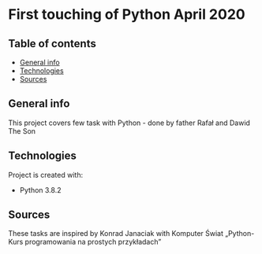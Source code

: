 # First touching of Python April 2020
## Table of contents
* [General info](#general-info)
* [Technologies](#technologies)
* [Sources](#Sources)

## General info
This project covers few task with Python  - done by father Rafał and Dawid The Son
	
## Technologies
Project is created with:
* Python 3.8.2

## Sources
These tasks are inspired by Konrad Janaciak with Komputer Świat  „Python- Kurs programowania na prostych przykładach”
